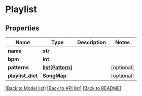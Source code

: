 # Playlist

## Properties
Name | Type | Description | Notes
------------ | ------------- | ------------- | -------------
**name** | **str** |  | 
**bpm** | **int** |  | 
**patterns** | [**list[Pattern]**](Pattern.md) |  | [optional] 
**playlist_dict** | [**SongMap**](SongMap.md) |  | [optional] 

[[Back to Model list]](../README.md#documentation-for-models) [[Back to API list]](../README.md#documentation-for-api-endpoints) [[Back to README]](../README.md)

